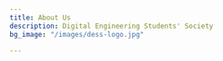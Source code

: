 ```yaml
---
title: About Us
description: Digital Engineering Students' Society
bg_image: "/images/dess-logo.jpg"

---
```

